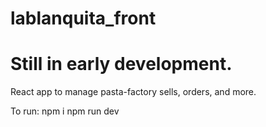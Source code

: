 ﻿# lablanquita_front
# Still in early development.
React app to manage pasta-factory sells, orders, and more.  

To run:
npm i
npm run dev
